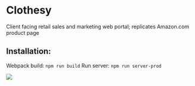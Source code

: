 # Clothesy
Client facing retail sales and marketing web portal; replicates Amazon.com product page

## Installation:
Webpack build:
```npm run build```
Run server:
```npm run server-prod```

![](MainScroll.gif)
